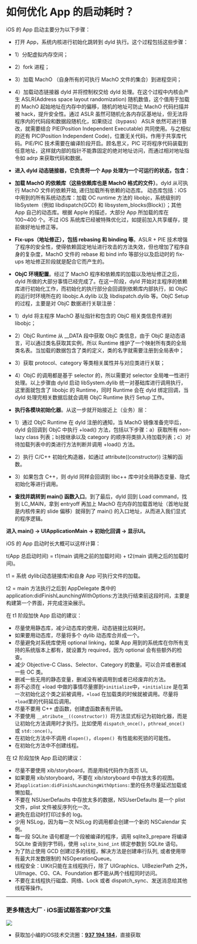 # 如何优化 App 的启动耗时？

iOS 的 App 启动主要分为以下步骤：

* 打开 App，系统内核进行初始化跳转到 dyld 执行。这个过程包括这些步骤：
* 1）分配虚拟内存空间；
* 2）fork 进程；
* 3）加载 MachO （自身所有的可执行 MachO 文件的集合）到进程空间；
* 4）加载动态链接器 dyld 并将控制权交给 dyld 处理。在这个过程中内核会产生 ASLR(Address space layout randomization) 随机数值，这个值用于加载的 MachO 起始地址在内存中的偏移，随机的地址可防止 MachO 代码扫描并被 hack，提升安全性。通过 ASLR 虽然可随机化各内存区基地址，但无法将程序内的代码段和数据段随机化，如果绕过（bypass） ASLR 依然可进行篡改，就需要结合 PIE(Position Independent Executable) 共同使用。与之相似的还有 PIC(Position Independent Code)，位置无关代码，作用于共享库代码。PIE/PIC 技术需要在编译阶段开启。顾名思义，PIC 可将程序代码装载到任意地址，这样就内部的指针不能靠固定的绝对地址访问，而通过相对地址指令如 adrp 来获取代码和数据。

* **进入 dyld 动态链接器，它负责将一个 App 处理为一个可运行的状态，包含：**

* **加载 MachO 的依赖库（这些依赖库也是 MachO 格式的文件）**。dyld 从可执行 MachO 文件的依赖开始, 递归加载所有依赖的动态库。 动态库包括：iOS 中用到的所有系统动态库：加载 OC runtime 方法的 libobjc，系统级别的 libSystem（例如 libdispatch(GCD) 和 libsystem_blocks(Block)）；其他 App 自己的动态库。根据 Apple 的描述，大部分 App 所加载的库在 100~400 个。不过 iOS 系统库已经被特殊优化过，如提前加入共享缓存，提前做好地址修正等。

* **Fix-ups（地址修正），包括 rebasing 和 binding 等**。ASLR + PIE 技术增强了程序的安全性，使得依赖固定地址进行攻击的方法失效，但也增加了程序自身的复杂度，MachO 文件的 rebase 和 bind info 等部分以及启动时的 fix-ups 地址修正阶段就是配合它而产生的。

* **ObjC 环境配置**。经过了 MachO 程序和依赖库的加载以及地址修正之后，dyld 所做的大部分事情已经完成了。在这一阶段，dyld 开始对主程序的依赖库进行初始化工作，而初始化的执行部分会回调到依赖库内部执行，如 ObjC 的运行时环境所在的 libobjc.A.dylib 以及 libdispatch.dylib 等。ObjC Setup 的过程，主要是对 ObjC 数据进行关联注册：
* 1）dyld 将主程序 MachO 基址指针和包含的 ObjC 相关类信息传递到 libobjc；
* 2）ObjC Runtime 从 __DATA 段中获取 ObjC 类信息，由于 ObjC 是动态语言，可以通过类名获取其实例，所以 Runtime 维护了一个映射所有类的全局类名表。当加载的数据包含了类的定义，类的名字就需要注册到全局表中；
* 3）获取 protocol、category 等类相关属性并与对应类进行关联；
* 4）ObjC 的调用都是基于 selector 的，所以需要对 selector 全局唯一性进行处理。以上步骤由 dyld 启动 libSystem.dylib 统一对基础库进行调用执行，这里面就包含了 libobjc 的 Runtime，同时 Runtime 会在 dyld 绑定回调，当 dyld 处理完相关数据后就会调用 ObjC Runtime 执行 Setup 工作。

* **执行各模块初始化器**。从这一步就开始接近上（业务）层：
* 1）通过 ObjC Runtime 在 dyld 注册的通知，当 MachO 镜像准备完毕后，dyld 会回调到 ObjC 中执行 +load() 方法，包括以下步骤：a）获取所有 non-lazy class 列表；b)按继承以及 category 的顺序将类排入待加载列表；c）对待加载列表中的类进行方法判断并调用 +load() 方法。
* 2）执行 C/C++ 初始化构造器，如通过 attribute((constructor)) 注解的函数。
* 3）如果包含 C++，则 dyld 同样会回调到 libc++ 库中对全局静态变量、隐式初始化等进行调用。

* **查找并跳转到 main() 函数入口**。到了最后，dyld 回到 Load command，找到 LC_MAIN，拿到 entryoff 再加上 MachO 在内存的加载首地址（首地址就是内核传来的 slide 偏移）就得到了 main() 的入口地址，从而进入我们显式的程序逻辑。

**进入 main() -> UIApplicationMain -> 初始化回调 -> 显示UI。**

iOS 的 App 启动时长大概可以这样计算：

t(App 总启动时间) = t1(main 调用之前的加载时间) + t2(main 调用之后的加载时间)。

t1 = 系统 dylib(动态链接库)和自身 App 可执行文件的加载。

t2 = main 方法执行之后到 AppDelegate 类中的 application:didFinishLaunchingWithOptions:方法执行结束前这段时间，主要是构建第一个界面，并完成渲染展示。

在 t1 阶段加快 App 启动的建议：
* 尽量使用静态库，减少动态库的使用，动态链接比较耗时。
* 如果要用动态库，尽量将多个 dylib 动态库合并成一个。
* 尽量避免对系统库使用 optional linking，如果 App 用到的系统库在你所有支持的系统版本上都有，就设置为 required，因为 optional 会有些额外的检查。
* 减少 Objective-C Class、Selector、Category 的数量。可以合并或者删减一些 OC 类。
* 删减一些无用的静态变量，删减没有被调用到或者已经废弃的方法。
* 将不必须在 +load 中做的事情尽量挪到` +initialize `中，`+initialize` 是在第一次初始化这个类之前被调用，`+load` 在加载类的时候就被调用。尽量将` +load `里的代码延后调用。
* 尽量不要用 C++ 虚函数，创建虚函数表有开销。
* 不要使用 `__atribute__((constructor)) `将方法显式标记为初始化器，而是让初始化方法调用时才执行。比如使用 `dispatch_once()`，`pthread_once() `或 `std::once()`。
* 在初始化方法中不调用 `dlopen()`，`dlopen() `有性能和死锁的可能性。
* 在初始化方法中不创建线程。

在 t2 阶段加快 App 启动的建议：
* 尽量不要使用 xib/storyboard，而是用纯代码作为首页 UI。
* 如果要用 xib/storyboard，不要在 xib/storyboard 中存放太多的视图。
* 对` application:didFinishLaunchingWithOptions: `里的任务尽量延迟加载或懒加载。
* 不要在 NSUserDefaults 中存放太多的数据，NSUserDefaults 是一个 plist 文件，plist 文件被反序列化一次。
* 避免在启动时打印过多的 log。
* 少用 NSLog，因为每一次 NSLog 的调用都会创建一个新的 NSCalendar 实例。
* 每一段 SQLite 语句都是一个段被编译的程序，调用 sqlite3_prepare 将编译 SQLite 查询到字节码，使用 `sqlite_bind_int` 绑定参数到 SQLite 语句。
* 为了防止使用 GCD 创建过多的线程，解决方法是创建串行队列, 或者使用带有最大并发数限制的 NSOperationQueue。
* 线程安全：UIKit只能在主线程执行，除了 UIGraphics、UIBezierPath 之外，UIImage、CG、CA、Foundation 都不能从两个线程同时访问。
* 不要在主线程执行磁盘、网络、Lock 或者 dispatch_sync、发送消息给其他线程等操作。

***
### 更多精选大厂 · iOS面试题答案PDF文集

![](https://upload-images.jianshu.io/upload_images/17495317-e01b6f4e054727b7.png?imageMogr2/auto-orient/strip%7CimageView2/2/w/1240)
* 获取加小编的iOS技术交流圈：**[937 194 184](https://jq.qq.com/?_wv=1027&k=5PARXCI)**，直接获取
